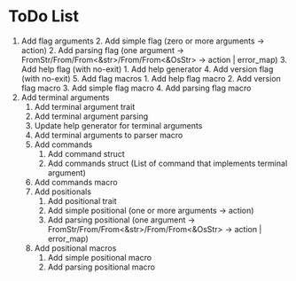 # ToDo List
 1. Add flag arguments
     2. Add simple flag (zero or more arguments -> action)
     2. Add parsing flag (one argument -> FromStr/From<String>/From<&str>/From<OsString>/From<&OsStr> -> action | error_map)
     3. Add help flag (with no-exit)
         1. Add help generator
     4. Add version flag (with no-exit)
     5. Add flag macros
         1. Add help flag macro
         2. Add version flag macro
         3. Add simple flag macro
         4. Add parsing flag macro
 2. Add terminal arguments
     1. Add terminal argument trait
     2. Add terminal argument parsing
     3. Update help generator for terminal arguments
     4. Add terminal arguments to parser macro
     5. Add commands
         1. Add command struct
         2. Add commands struct (List of command that implements terminal argument)
     6. Add commands macro
     7. Add positionals
         1. Add positional trait
         2. Add simple positional (one or more arguments -> action)
         3. Add parsing positional (one argument -> FromStr/From<String>/From<&str>/From<OsString>/From<&OsStr> -> action | error_map)
     8. Add positional macros
         1. Add simple positional macro
         2. Add parsing positional macro